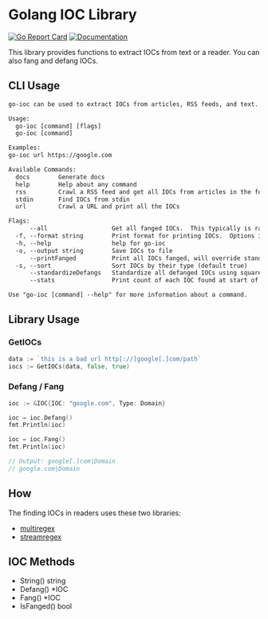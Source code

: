 # Golang IOC Library

[![Go Report Card](https://goreportcard.com/badge/github.com/vertoforce/go-ioc)](https://goreportcard.com/report/github.com/vertoforce/go-ioc)
[![Documentation](https://godoc.org/github.com/vertoforce/go-ioc?status.svg)](https://godoc.org/github.com/vertoforce/go-ioc)

This library provides functions to extract IOCs from text or a reader.  You can also fang and defang IOCs.

## CLI Usage

```txt
go-ioc can be used to extract IOCs from articles, RSS feeds, and text.

Usage:
  go-ioc [command] [flags]
  go-ioc [command]

Examples:
go-ioc url https://google.com

Available Commands:
  docs        Generate docs
  help        Help about any command
  rss         Crawl a RSS feed and get all IOCs from articles in the feed
  stdin       Find IOCs from stdin
  url         Crawl a URL and print all the IOCs

Flags:
      --all                  Get all fanged IOCs.  This typically is rather noisy in that it finds _all_ links, etc
  -f, --format string        Print format for printing IOCs.  Options include: csv, table (default "csv")
  -h, --help                 help for go-ioc
  -o, --output string        Save IOCs to file
      --printFanged          Print all IOCs fanged, will override standardizeDefangs
  -s, --sort                 Sort IOCs by their type (default true)
      --standardizeDefangs   Standardize all defanged IOCs using square brackets (default true)
      --stats                Print count of each IOC found at start of output

Use "go-ioc [command] --help" for more information about a command.
```

## Library Usage

### GetIOCs

```go
data := `this is a bad url http[://]google[.]com/path`
iocs := GetIOCs(data, false, true)
```

### Defang / Fang

```go
ioc := &IOC{IOC: "google.com", Type: Domain}

ioc = ioc.Defang()
fmt.Println(ioc)

ioc = ioc.Fang()
fmt.Println(ioc)

// Output: google[.]com|Domain
// google.com|Domain
```

## How

The finding IOCs in readers uses these two libraries:

- [multiregex](https://github.com/vertoforce/multiregex)
- [streamregex](https://github.com/vertoforce/streamregex)

## IOC Methods

- String() string
- Defang() *IOC
- Fang() *IOC
- IsFanged() bool
